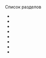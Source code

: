 Список разделов

* [](Используем%20HTML5%20Canvas)
* [](Места%20Подмосковья)
* [](Описания%20и%20руководства)
* [](Подборка%20цитат%20и%20афоризмов)
* [](Примеры%20shell-сценариев)
* [](Самоучитель%20игры%20на%20гитаре)
* [](Сценарии%20для%20Windows)
* [](ЧМ%20и%20ЧЕ%20по%20футболу)